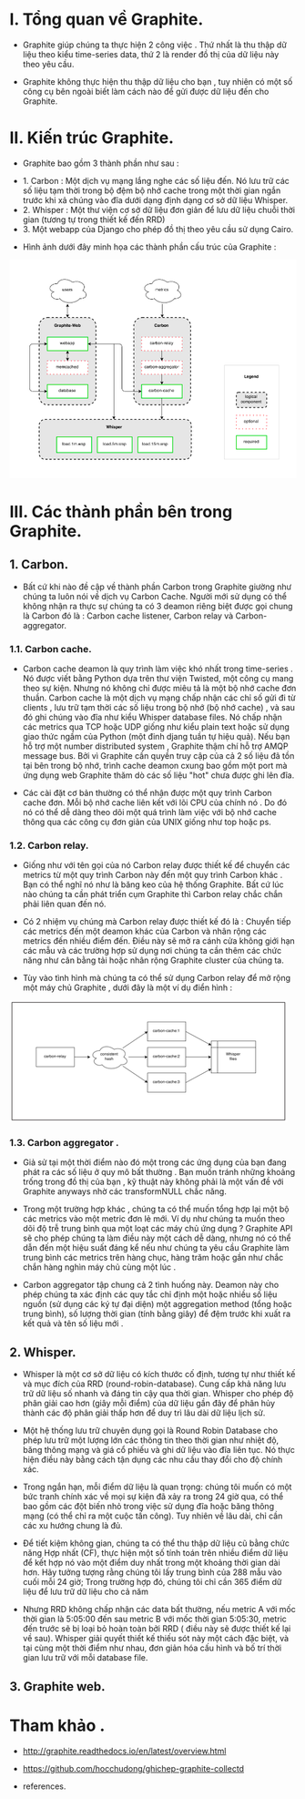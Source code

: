 # I. Tổng quan về Graphite.

-  Graphite giúp chúng ta thực hiện 2 công việc . Thứ nhất là thu thập dữ liệu theo kiểu time-series data, thứ 2 là render đồ thị 
của dữ liệu này theo yêu cầu.

- Graphite không thực hiện thu thập dữ liệu cho bạn , tuy nhiên có một số công cụ bên ngoài biết làm cách nào để gửi được dữ liệu 
đến cho Graphite.

# II. Kiến trúc Graphite.

- Graphite bao gồm 3 thành phần như sau :
 <ul>
    <li>1. Carbon : Một dịch vụ mạng lắng nghe các số liệu đến. Nó lưu trữ các số liệu tạm thời trong bộ đệm bộ nhớ cache trong một thời gian ngắn trước khi xả chúng vào đĩa dưới dạng định dạng cơ sở dữ liệu Whisper.</li>
    <li>2. Whisper : Một thư viện cơ sở dữ liệu đơn giản để lưu dữ liệu chuỗi thời gian (tương tự trong thiết kế đến RRD)</li>
    <li>3. Một webapp của Django cho phép đồ thị theo yêu cầu sử dụng Cairo.</li>
 </ul>

- Hình ảnh dưới đây minh họa các thành phần cấu trúc của Graphite :

![Graphite-architect](/images/graphite-architecture.png)

# III. Các thành phần bên trong Graphite.

## 1. Carbon.

- Bất cứ khi nào đề cập  về thành phần Carbon trong Graphite giường như chúng ta luôn nói về dịch vụ Carbon Cache. Người mới sử dụng có thể không nhận ra thực sự chúng ta có 3 deamon riêng biệt được gọi chung là Carbon 
đó là : Carbon cache listener, Carbon relay và Carbon-aggregator. 

### 1.1. Carbon cache.

- Carbon cache deamon là quy trình làm việc khó nhất trong time-series . Nó được viết bằng Python dựa trên thư viện Twisted, một công cụ mang theo sự kiện. Nhưng nó không chỉ được miêu tả là một bộ nhớ cache đơn thuần. Carbon cache 
là một dịch vụ mạng chấp nhận các chỉ số gửi đi từ clients , lưu trữ tạm thời các số liệu trong bộ nhớ (bộ nhớ cache) , và sau đó ghi chúng vào đĩa như kiểu Whisper database files. Nó chấp nhận các metrics qua TCP hoặc UDP giống như kiểu plain text hoặc 
sử dụng giao thức ngầm của Python (một đinh djang tuần tự hiệu quả). Nếu bạn hỗ trợ một number distributed system , Graphite thậm chí hỗ trợ AMQP message bus. Bởi vì Graphite cần quyền truy cập của cả 2 số liệu đã tồn tại bên trong bộ nhớ, trình cache deamon cxung bao gồm một port 
mà ứng dụng web Graphite thăm dò các số liệu "hot" chưa được ghi lên đĩa.

- Các cài đặt cơ bản thường có thể nhận được một quy trình Carbon cache đơn. Mỗi bộ nhớ cache liên kết với lõi CPU của chính nó . Do đó nó có thể dễ dàng theo dõi một quá trình làm việc với bộ nhớ cache thông qua các công cụ đơn giản của UNIX giống như top hoặc ps.

### 1.2. Carbon relay.

- Giống như với tên gọi của nó Carbon relay được thiết kế để chuyển các metrics từ một quy trình Carbon này đến một quy trình Carbon khác . Bạn có thể nghĩ nó như là băng keo của hệ thống Graphite. Bất cứ lúc nào chúng ta cần phát triển cụm Graphite thì Carbon relay chắc chắn phải liên quan đến nó.

- Có 2 nhiệm vụ chúng mà Carbon relay được thiết kế đó là : Chuyển tiếp các metrics đến một deamon khác của Carbon và nhân rộng các metrics đến nhiều điểm đến. Điều này sẽ mở ra cánh cửa không giới hạn các mẫu và các trường hợp sử dụng nơi chúng ta cần thêm các chức năng như cân bằng tải 
hoặc nhân rộng Graphite cluster của chúng ta.

- Tùy vào tình hình mà chúng ta có thể sử dụng Carbon relay để mở rộng một máy chủ Graphite , dưới đây là một ví dụ điển hình :

![Carbon-relay](/images/Carbon-relay.png)

### 1.3. Carbon aggregator .

- Giả sử tại một thời điểm nào đó một trong các ứng dụng của bạn đang phát ra các số liệu ở quy mô bất thường . Bạn muốn tránh những khoảng trống trong đồ thị của bạn , kỹ thuật này không phải là một vấn đề với Graphite anyways nhờ các transformNULL chắc năng.

- Trong một trường hợp khác , chúng ta có thể muốn tổng hợp lại một bộ các metrics vào một metric đơn lẻ mới. Ví dụ như chúng ta muốn theo dõi độ trễ trung bình qua một loạt các máy chủ ứng dụng ? Graphite API sẽ cho phép chúng ta làm điều này một cách dễ dàng, nhưng nó có 
thể dẫn đến một hiệu suất đáng kể nếu như chúng ta yêu cầu Graphite làm trung bình các metrics trên hàng chục, hàng trăm hoặc gần như chắc chắn hàng nghìn máy chủ cùng một lúc .

- Carbon aggregator tập chung cả 2 tình huống này. Deamon này cho phép chúng ta xác định các quy tắc chỉ định một hoặc nhiều số liệu nguồn (sử dụng các ký tự đại diện) một aggregation method (tổng hoặc trung bình), 
số lượng thời gian (tính bằng giây) để đệm trước khi xuất ra kết quả và tên số liệu mới .

## 2. Whisper.

- Whisper là một cơ sở dữ liệu có kích thước cố định, tương tự như thiết kế và mục đích của RRD (round-robin-database). Cung cấp khả năng lưu trữ dữ liệu số nhanh và đáng tin cậy qua thời gian. Whisper cho phép độ phân giải cao hơn (giây mỗi điểm) của dữ liệu gần đây để phân hủy thành các độ phân giải thấp hơn để duy trì lâu dài dữ liệu lịch sử.

- Một hệ thống lưu trữ chuyên dụng gọi là Round Robin Database cho phép lưu trữ một lượng lớn các thông tin theo thời gian như nhiệt độ, băng thông mạng và giá cổ phiếu và ghi dữ liệu vào đĩa liên tục. Nó thực hiện điều này bằng cách tận dụng các nhu cầu thay đổi cho độ chính xác.

- Trong ngắn hạn, mỗi điểm dữ liệu là quan trọng: chúng tôi muốn có một bức tranh chính xác về mọi sự kiện đã xảy ra trong 24 giờ qua, có thể bao gồm các đột biến nhỏ trong việc sử dụng đĩa hoặc băng thông mạng (có thể chỉ ra một cuộc tấn công). Tuy nhiên về lâu dài, chỉ cần các xu hướng chung là đủ.

- Để tiết kiệm không gian, chúng ta có thể thu thập dữ liệu cũ bằng chức năng Hợp nhất (CF), thực hiện một số tính toán trên nhiều điểm dữ liệu để kết hợp nó vào một điểm duy nhất trong một khoảng thời gian dài hơn. Hãy tưởng tượng rằng chúng tôi lấy trung bình của 288 mẫu vào cuối mỗi 24 giờ; Trong trường hợp đó, chúng tôi chỉ cần 365 điểm dữ liệu để lưu trữ dữ liệu cho cả năm

- Nhưng RRD không chấp nhận các data bất thường, nếu metric A với mốc thời gian là 5:05:00 đến sau metric B với mốc thời gian 5:05:30, metric đến trước sẽ bị loại bỏ hoàn toàn bởi RRD ( điều này sẽ được thiết kế lại về sau). Whisper giải quyết thiết kế thiếu sót này một cách đặc biệt, và tại cùng một thời điểm như nhau, đơn giản hóa cấu hình và bố trí thời gian lưu trữ với mỗi database file.

## 3. Graphite web.

# Tham khảo .

- http://graphite.readthedocs.io/en/latest/overview.html

- https://github.com/hocchudong/ghichep-graphite-collectd

- references.